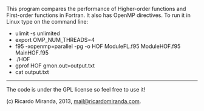 This program compares the performance of Higher-order functions and First-order functions in Fortran. It also has OpenMP directives. To run it in Linux type on the command line:
 - ulimit -s unlimited
 - export OMP_NUM_THREADS=4
 - f95  -xopenmp=parallel -pg  -o HOF ModuleFL.f95  ModuleHOF.f95  MainHOF.f95
 - ./HOF
 - gprof HOF gmon.out>output.txt
 - cat output.txt 

---------

The code is under the GPL license so feel free to use it!

(c) Ricardo Miranda, 2013, mail@ricardomiranda.com.
